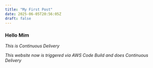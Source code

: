 ```yaml
---
title: "My First Post"
date: 2025-06-05T20:56:05Z
draft: false
---
```


### Hello Mim

*This is Continuous Delivery*

*This website now is triggered via AWS Code Build and does Continuous Delivery*
